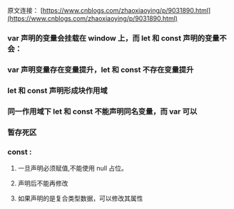 原文连接： [https://www.cnblogs.com/zhaoxiaoying/p/9031890.html](https://www.cnblogs.com/zhaoxiaoying/p/9031890.html)

###  var 声明的变量会挂载在 window 上，而 let 和 const 声明的变量不会：
###  var 声明变量存在变量提升，let 和 const 不存在变量提升
###  let 和 const 声明形成块作用域
###  同一作用域下 let 和 const 不能声明同名变量，而 var 可以
###  暂存死区
###  const :
   

1. 一旦声明必须赋值,不能使用 null 占位。

2. 声明后不能再修改

3. 如果声明的是复合类型数据，可以修改其属性
